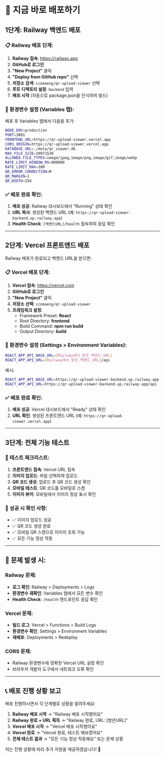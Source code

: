 # 🚀 지금 바로 배포하기

## 1단계: Railway 백엔드 배포

### 📋 Railway 배포 단계:

1. **Railway 접속**: https://railway.app
2. **GitHub로 로그인**
3. **"New Project"** 클릭
4. **"Deploy from GitHub repo"** 선택
5. **저장소 검색**: `ccomaeng/qr-upload-viewer` 선택
6. **루트 디렉토리 설정**: `backend` 입력
7. **배포 시작** (자동으로 package.json을 인식하여 빌드)

### 🔧 환경변수 설정 (Variables 탭):

배포 후 Variables 탭에서 다음을 추가:

```bash
NODE_ENV=production
PORT=3001
FRONTEND_URL=https://qr-upload-viewer.vercel.app
CORS_ORIGIN=https://qr-upload-viewer.vercel.app
DATABASE_URL=./data/qr_viewer.db
MAX_FILE_SIZE=20971520
ALLOWED_FILE_TYPES=image/jpeg,image/png,image/gif,image/webp
RATE_LIMIT_WINDOW_MS=900000
RATE_LIMIT_MAX=100
QR_ERROR_CORRECTION=M
QR_MARGIN=1
QR_WIDTH=256
```

### ✅ 배포 완료 확인:

1. **배포 성공**: Railway 대시보드에서 "Running" 상태 확인
2. **URL 복사**: 생성된 백엔드 URL (예: `https://qr-upload-viewer-backend.up.railway.app`)
3. **Health Check**: `[백엔드URL]/health` 접속하여 응답 확인

---

## 2단계: Vercel 프론트엔드 배포

Railway 배포가 완료되고 백엔드 URL을 받으면:

### 📋 Vercel 배포 단계:

1. **Vercel 접속**: https://vercel.com
2. **GitHub로 로그인**
3. **"New Project"** 클릭
4. **저장소 선택**: `ccomaeng/qr-upload-viewer`
5. **프레임워크 설정**:
   - Framework Preset: **React**
   - Root Directory: **frontend**
   - Build Command: **npm run build**
   - Output Directory: **build**

### 🔧 환경변수 설정 (Settings > Environment Variables):

```bash
REACT_APP_API_BASE_URL=[Railway에서_받은_백엔드_URL]
REACT_APP_API_URL=[Railway에서_받은_백엔드_URL]/api
```

예시:
```bash
REACT_APP_API_BASE_URL=https://qr-upload-viewer-backend.up.railway.app
REACT_APP_API_URL=https://qr-upload-viewer-backend.up.railway.app/api
```

### ✅ 배포 완료 확인:

1. **배포 성공**: Vercel 대시보드에서 "Ready" 상태 확인
2. **URL 확인**: 생성된 프론트엔드 URL (예: `https://qr-upload-viewer.vercel.app`)

---

## 3단계: 전체 기능 테스트

### 🧪 테스트 체크리스트:

1. **프론트엔드 접속**: Vercel URL 접속
2. **이미지 업로드**: 파일 선택하여 업로드
3. **QR 코드 생성**: 업로드 후 QR 코드 생성 확인
4. **모바일 테스트**: QR 코드를 모바일로 스캔
5. **이미지 뷰어**: 모바일에서 이미지 정상 표시 확인

### 🎯 성공 시 확인 사항:

- ✅ 이미지 업로드 성공
- ✅ QR 코드 생성 완료
- ✅ 모바일 QR 스캔으로 이미지 조회 가능
- ✅ 모든 기능 정상 작동

---

## 🐛 문제 발생 시:

### Railway 문제:
- **로그 확인**: Railway > Deployments > Logs
- **환경변수 재확인**: Variables 탭에서 모든 변수 확인
- **Health Check**: `/health` 엔드포인트 응답 확인

### Vercel 문제:
- **빌드 로그**: Vercel > Functions > Build Logs
- **환경변수 확인**: Settings > Environment Variables
- **재배포**: Deployments > Redeploy

### CORS 문제:
- Railway 환경변수에 정확한 Vercel URL 설정 확인
- 브라우저 개발자 도구에서 네트워크 오류 확인

---

## 📞 배포 진행 상황 보고

배포 진행하시면서 각 단계별로 상황을 알려주세요:

1. **Railway 배포 시작** → "Railway 배포 시작했어요"
2. **Railway 완료 + URL 획득** → "Railway 완료, URL: [받은URL]"
3. **Vercel 배포 시작** → "Vercel 배포 시작했어요"
4. **Vercel 완료** → "Vercel 완료, 테스트 해보겠어요"
5. **전체 테스트 결과** → "모든 기능 정상 작동해요" 또는 문제 상황

저는 진행 상황에 따라 추가 지원을 제공하겠습니다! 🚀